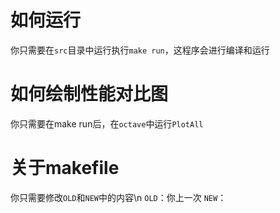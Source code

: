# 如何运行
你只需要在`src`目录中运行执行`make run`，这程序会进行编译和运行
# 如何绘制性能对比图
你只需要在make run后，在`octave`中运行`PlotAll`
# 关于makefile
你只需要修改`OLD`和`NEW`中的内容\n
`OLD`：你上一次
`NEW`：
